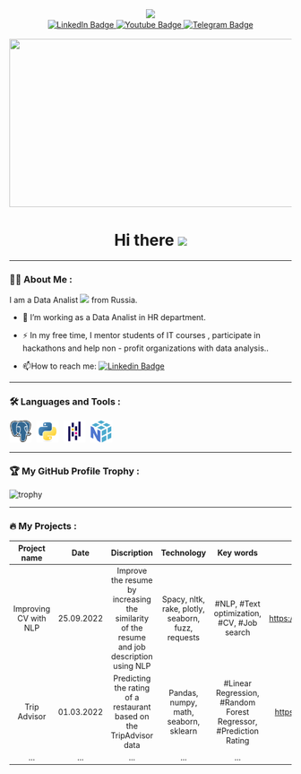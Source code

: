 <div id="header" align="center">
  <img src="https://media.giphy.com/media/JWuBH9rCO2uZuHBFpm/giphy.gif" width="100"/>
</div>
<div id="badges" align="center">
  <a href="linkedin.com/in/grigory-lemaev-68a3381b6">
    <img src="https://img.shields.io/badge/LinkedIn-blue?style=for-the-badge&logo=linkedin&logoColor=white" alt="LinkedIn Badge"/>
  </a>
  <a href="https://www.youtube.com/channel/UC4hwQPaxZLhLbTgCsD_VLaQ">
    <img src="https://img.shields.io/badge/YouTube-red?style=for-the-badge&logo=youtube&logoColor=white" alt="Youtube Badge"/>
  </a>
  <a href="https://t.me/LemaPro">
    <img src="https://img.shields.io/badge/Telegram-blue?style=for-the-badge&logo=telegram&logoColor=white" alt="Telegram Badge"/>
  </a>
</div>
<div id="stat" align="center">
<img src="https://komarev.com/ghpvc/?username=LemaPro&style=flat-square&color=blue" alt=""/>
</div>
<div align="center">
  <img src="https://media.giphy.com/media/dWesBcTLavkZuG35MI/giphy.gif" width="600" height="300"/>
  <h1>
  Hi there
  <img src="https://media.giphy.com/media/hvRJCLFzcasrR4ia7z/giphy.gif" width="30px"/>
</h1>
</div>

---

### :man_technologist: About Me :
I am a Data Analist <img src="https://media.giphy.com/media/WUlplcMpOCEmTGBtBW/giphy.gif" width="30"> from Russia.
- :telescope: I’m working as a Data Analist in HR department.


- :zap: In my free time, I mentor students of IT courses , participate in hackathons and help non - profit organizations with data analysis..

- :mailbox:How to reach me: [![Linkedin Badge](https://img.shields.io/badge/-LemaPro-blue?style=flat&logo=Linkedin&logoColor=white)](linkedin.com/in/grigory-lemaev-68a3381b6)

---

### :hammer_and_wrench: Languages and Tools :
<div>
  <img src="https://github.com/devicons/devicon/blob/master/icons/postgresql/postgresql-original.svg"title="Postgresql" alt="Postgresql" width="40" height="40"/>&nbsp;
  <img src="https://github.com/devicons/devicon/blob/master/icons/python/python-original.svg"title="Python" alt="Python" width="40" height="40"/>&nbsp;
  <img src="https://github.com/devicons/devicon/blob/master/icons/pandas/pandas-original.svg"title="Pandas" alt="Pandas" width="40" height="40"/>&nbsp;
  <img src="https://github.com/devicons/devicon/blob/master/icons/numpy/numpy-original.svg"title="Numpy" alt="Numoy" width="40" height="40"/>
</div>

---

### :trophy: My GitHub Profile Trophy :
![trophy](https://github-profile-trophy.vercel.app/?username=LemaPro&row=1)

---

### :fire: My Projects :
| Project name  | Date | Discription | Technology | Key words | Link |
| :-------------: | :-------------: | :-------------: | :-------------: | :-------------: | :-------------: |
| Improving CV with NLP  | 25.09.2022  | Improve the resume by increasing the similarity of the resume and job description using NLP | Spacy, nltk, rake, plotly, seaborn, fuzz, requests | #NLP, #Text optimization, #CV, #Job search  | https://goo.su/NLP_in_CV |
| Trip Advisor  | 01.03.2022  | Predicting the rating of a restaurant based on the TripAdvisor data | Pandas, numpy, math, seaborn, sklearn | #Linear Regression, #Random Forest Regressor, #Prediction Rating  | https://goo.su/TripAdv |
| ...  | ...  | ...  | ...  | ...  | ...  |
